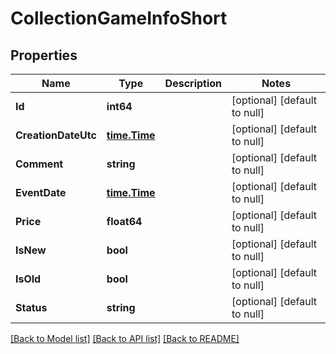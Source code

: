 # CollectionGameInfoShort

## Properties
Name | Type | Description | Notes
------------ | ------------- | ------------- | -------------
**Id** | **int64** |  | [optional] [default to null]
**CreationDateUtc** | [**time.Time**](time.Time.md) |  | [optional] [default to null]
**Comment** | **string** |  | [optional] [default to null]
**EventDate** | [**time.Time**](time.Time.md) |  | [optional] [default to null]
**Price** | **float64** |  | [optional] [default to null]
**IsNew** | **bool** |  | [optional] [default to null]
**IsOld** | **bool** |  | [optional] [default to null]
**Status** | **string** |  | [optional] [default to null]

[[Back to Model list]](../README.md#documentation-for-models) [[Back to API list]](../README.md#documentation-for-api-endpoints) [[Back to README]](../README.md)


